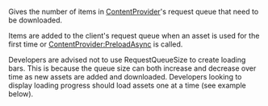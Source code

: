 Gives the number of items in [ContentProvider](https://developer.roblox.com/en-us/api-reference/class/ContentProvider)'s request queue that need to be downloaded.

Items are added to the client's request queue when an asset is used for the first time or [ContentProvider:PreloadAsync](https://developer.roblox.com/en-us/api-reference/function/ContentProvider/PreloadAsync) is called.

Developers are advised not to use RequestQueueSize to create loading bars. This is because the queue size can both increase and decrease over time as new assets are added and downloaded. Developers looking to display loading progress should load assets one at a time (see example below).